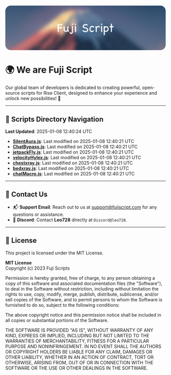 ![Banner](.github/b.webp)

# 🌍 **We are Fuji Script**

Our global team of developers is dedicated to creating powerful, open-source scripts for Rise Client, designed to enhance your experience and unlock new possibilities! 🌟

---
<!-- SCRIPTS_NAVIGATION_START -->
## 📂 **Scripts Directory Navigation**

**Last Updated**: 2025-01-08 12:40:24 UTC

- **[SilentAura.js](scripts/SilentAura.js)**: Last modified on 2025-01-08 12:40:21 UTC
- **[ChatBypass.js](scripts/ChatBypass.js)**: Last modified on 2025-01-08 12:40:21 UTC
- **[jetpackFly.js](scripts/jetpackFly.js)**: Last modified on 2025-01-08 12:40:21 UTC
- **[velocityHylex.js](scripts/velocityHylex.js)**: Last modified on 2025-01-08 12:40:21 UTC
- **[chestxray.js](scripts/chestxray.js)**: Last modified on 2025-01-08 12:40:21 UTC
- **[bedxray.js](scripts/bedxray.js)**: Last modified on 2025-01-08 12:40:21 UTC
- **[chatMacro.js](scripts/chatMacro.js)**: Last modified on 2025-01-08 12:40:21 UTC

<!-- SCRIPTS_NAVIGATION_END -->

---

## 💬 **Contact Us**  
- 📬 **Support Email**: Reach out to us at [support@fujiscript.com](mailto:support@fujiscript.com) for any questions or assistance.  
- 💬 **Discord**: Contact **Leo728** directly at `Discord@leo728`.

---

## 📜 **License**

This project is licensed under the MIT License.  

**MIT License**  
Copyright (c) 2023 Fuji Scripts  

Permission is hereby granted, free of charge, to any person obtaining a copy of this software and associated documentation files (the "Software"), to deal in the Software without restriction, including without limitation the rights to use, copy, modify, merge, publish, distribute, sublicense, and/or sell copies of the Software, and to permit persons to whom the Software is furnished to do so, subject to the following conditions:  

The above copyright notice and this permission notice shall be included in all copies or substantial portions of the Software.  

THE SOFTWARE IS PROVIDED "AS IS", WITHOUT WARRANTY OF ANY KIND, EXPRESS OR IMPLIED, INCLUDING BUT NOT LIMITED TO THE WARRANTIES OF MERCHANTABILITY, FITNESS FOR A PARTICULAR PURPOSE AND NONINFRINGEMENT. IN NO EVENT SHALL THE AUTHORS OR COPYRIGHT HOLDERS BE LIABLE FOR ANY CLAIM, DAMAGES OR OTHER LIABILITY, WHETHER IN AN ACTION OF CONTRACT, TORT OR OTHERWISE, ARISING FROM, OUT OF OR IN CONNECTION WITH THE SOFTWARE OR THE USE OR OTHER DEALINGS IN THE SOFTWARE.  
